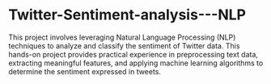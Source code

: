# Twitter-Sentiment-analysis---NLP
This project involves leveraging Natural Language Processing (NLP) techniques to analyze and classify the sentiment of Twitter data. This hands-on project provides practical experience in preprocessing text data, extracting meaningful features, and applying machine learning algorithms to determine the sentiment expressed in tweets.
